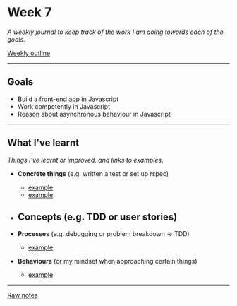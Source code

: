 # Week 7

_A weekly journal to keep track of the work I am doing towards each of the goals._

[Weekly outline](https://github.com/makersacademy/course/blob/master/week_outlines.md/)

------

## Goals

- Build a front-end app in Javascript
- Work competently in Javascript
- Reason about asynchronous behaviour in Javascript

------

## What I've learnt

_Things I've learnt or improved, and links to examples._

- **Concrete things** (e.g. written a test or set up rspec)
  - [example]()
  - [example]()

- **Concepts** (e.g. TDD or user stories)
  - 

- **Processes** (e.g. debugging or problem breakdown -> TDD)
  - [example]()

- **Behaviours** (or my mindset when approaching certain things)
  - [example]()

------

[Raw notes](https://github.com/mattTea/Portfolio/blob/master/notes/week_7_raw_notes.md)
